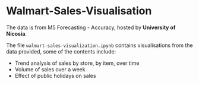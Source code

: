 # Walmart-Sales-Visualisation

The data is from M5 Forecasting - Accuracy, hosted by **University of Nicosia**. 

The file `walmart-sales-visualization.ipynb` contains visualisations from the data provided, some of the contents include:

* Trend analysis of sales by store, by item, over time
* Volume of sales over a week
* Effect of public holidays on sales
